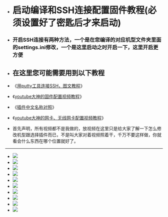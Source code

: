 - # 启动编译和SSH连接配置固件教程(必须设置好了密匙后才来启动)

- ### 开启SSH连接有两种方法，一个是在您编译的对应机型文件夹里面的settings.ini修改，一个是这里启动之时开启一下，这里开启更方便

- ## 在这里您可能需要用到以下教程
- 《[用putty工具连接SSH，图文教程](https://github.com/danshui-git/shuoming/blob/master/3SSH%E8%BF%9E%E6%8E%A5%E8%AF%B4%E6%98%8E.md)》
- 《[youtube大神的固件配置视频教程](https://www.youtube.com/watch?v=jEE_J6-4E3Y&t=24s)》
- 《[插件中文名称对照](https://github.com/danshui-git/shuoming/blob/master/%E5%90%8D%E7%A7%B0.md)》
- 《[youtube大神的网卡、无线网卡配置视频教程](https://www.youtube.com/watch?v=X9v6Nd3wxkk)》

- 首先声明，所有视频都不是我做的，放视频在这里只是给大家了解一下怎么修改机型跟选择插件而已，不是叫大家对着视频照着干，千万不要这样做，你就看会什么东西在哪个位置就好了。

---

- <img src="https://github.com/danshui-git/shuoming/blob/master/doc/xinqi1.png" />
- <img src="https://github.com/danshui-git/shuoming/blob/master/doc/xinqi2.png" />
- <img src="https://github.com/danshui-git/shuoming/blob/master/doc/xinqi3.png" />
- <img src="https://github.com/danshui-git/shuoming/blob/master/doc/xinqi4.png" />
- <img src="https://github.com/danshui-git/shuoming/blob/master/doc/xinqi5.png" />
- <img src="https://github.com/danshui-git/shuoming/blob/master/doc/xinqi6.png" />
- <img src="https://github.com/danshui-git/shuoming/blob/master/doc/xinqi7.png" />
- <img src="https://github.com/danshui-git/shuoming/blob/master/doc/xinqi8.png" />
- <img src="https://github.com/danshui-git/shuoming/blob/master/doc/xinqi9.png" />
- <img src="https://github.com/danshui-git/shuoming/blob/master/doc/xinqi10.png" />
